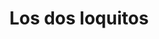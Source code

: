---
title: "Los dos loquitos"
url: /ciudad-autonoma-de-buenos-aires/los-dos-loquitos/
shop: frutería
---